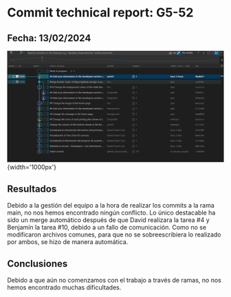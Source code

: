 # Commit technical report: G5-52
## Fecha: 13/02/2024

![Diagrama de commits](commitsDiagram_13_02_24.png){width='1000px'}

## Resultados
Debido a la gestión del equipo a la hora de realizar los commits a la rama main, no nos hemos encontrado ningún conflicto. Lo único destacable ha sido un merge automático después de que David realizara la tarea #4 y Benjamín la tarea #10, debido a un fallo de comunicación. Como no se modificaron archivos comunes, para que no se sobreescribiera lo realizado por ambos, se hizo de manera automática.

## Conclusiones
Debido a que aún no comenzamos con el trabajo a través de ramas, no nos hemos encontrado muchas dificultades.







